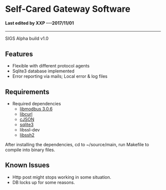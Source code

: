 # Self-Cared Gateway Software

#### Last edited by XXP ---2017/11/01
---------------------------------------

SIGS Alpha build v1.0 

## Features

* Flexible with different protocol agents
* Sqlite3 database implemented
* Error reporting via mails; Local error & log files  

## Requirements 

* Required dependencies
  * [libmodbus 3.0.6](https://github.com/stephane/libmodbus)
  * [libcurl](https://curl.haxx.se/)
  * [cJSON](https://github.com/DaveGamble/cJSON)
  * [sqlite3](https://www.sqlite.org/download.html)
  * libssl-dev
  * [libssh2](https://www.libssh2.org/)

After installing the dependencies, cd to ~/source/main, run Makefile to compile into binary files.

## Known Issues

* Http post might stops working in some situation.
* DB locks up for some reasons.


